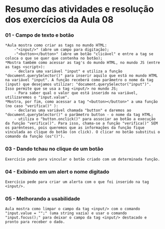 # Resumo das atividades e resolução dos exercícios da Aula 08 #

### 01 - Campo de texto e botão ###
    *Aula mostra como criar as tags no mundo HTML:
        -"<input/>" (abre um campo para digitação);
        -"<button></button>" (abre um botão "clicável" e entre a tag se coloca o que se quer que contenha no botâo);
    *Mostra também como acessar as tag's do mundo HTML, no mundo JS (entre as tags <script>):
        - declara uma variável "input" e utiliza a função "document.querySelector()" para inserir aquilo que está no mundo HTML na variável "input". A função receberá como parâmetro o nome da tag (input) que desejamos utilizar: "document.querySelector("input")". Isso permite que se usa a tag <input/> no mundo JS;
        - Para saber qual o valor que está inserido na variável, utilizaremos o "input.value".
    *Mostra, por fim, como acessar a tag "<button></button>" a uma função (no caso "verifica()" ):
        - declaras uma variável chamada "button" e daremos ao "document.querySelector()" o parâmetro button - o nome da tag HTML;
        - utiliza o "button.onclick()" para associar ao botão a execução da função "verifica()". Para isso, chama-se a função "verifica()" SEM os parênteses, pois queremos que as informações da função fique vinculada ao clique do botão (on click). O clicar no botão substitui o comando da função (os"()").


### 03 - Dando tchau no clique de um botão ####     
    Exercício pede para vincular o botão criado com um determinada função.


### 04 - Exibindo em um alert o nome digitado ###
    Exercício pede para criar um alerta com o que foi inserido na tag <input/>.


### 05 - Melhorando a usabilidade ####
    Aula mostra como limpar o campo da tag <input/> com o comando "input.value = "";" (uma string vazia) e usar o comando "input.focus();" para deixar o campo da tag <input/> destacado e pronto para receber o dado.